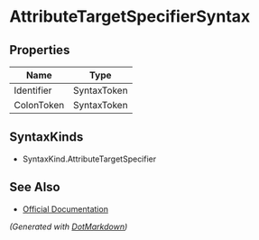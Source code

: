 # AttributeTargetSpecifierSyntax

## Properties

| Name       | Type        |
| ---------- | ----------- |
| Identifier | SyntaxToken |
| ColonToken | SyntaxToken |

## SyntaxKinds

* SyntaxKind\.AttributeTargetSpecifier

## See Also

* [Official Documentation](https://docs.microsoft.com/en-us/dotnet/api/microsoft.codeanalysis.csharp.syntax.attributetargetspecifiersyntax)


*\(Generated with [DotMarkdown](http://github.com/JosefPihrt/DotMarkdown)\)*